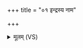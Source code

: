 +++
title = "०१ इन्द्रस्य नाम"

+++
<details><summary>मूलम् (VS)</summary>

इन्द्र॑स्य॒ नाम॑ गृ॒ह्णन्त॒ ऋष॑यो जङ्गि॒डं द॑दुः। दे॒वा यं च॒क्रुर्भे॑ष॒जमग्रे॑ विष्कन्ध॒दूष॑णम् ॥
</details>